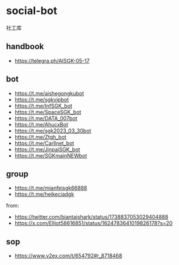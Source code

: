# social-bot
社工库

## handbook
- https://telegra.ph/AISGK-05-17


## bot
- https://t.me/aishegongkubot
- https://t.me/sgkvipbot
- https://t.me/InfSGK_bot
- https://t.me/SpaceSGK_bot
- https://t.me/DATA_007bot
- https://t.me/AhucxBot
- https://t.me/sgk2023_03_30bot
- https://t.me/Ztgh_bot
- https://t.me/Carllnet_bot
- https://t.me/JinpaiSGK_bot
- https://t.me/SGKmainNEWbot

## group
- https://t.me/mianfeisgk66888
- https://t.me/heikeciadgk

from: 
- https://twitter.com/biantaishark/status/1738837053029404888
- https://x.com/Elliot58616851/status/1624783641019826178?s=20

## sop
- https://www.v2ex.com/t/654792#r_8718468
